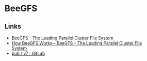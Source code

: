 # BeeGFS

## Links

* [BeeGFS – The Leading Parallel Cluster File System](https://www.beegfs.io/c/)
* [How BeeGFS Works – BeeGFS – The Leading Parallel Cluster File System](https://www.beegfs.io/c/home/how-beegfs-works/)
* [pub / v7 · GitLab](https://git.beegfs.io/pub/v7)

